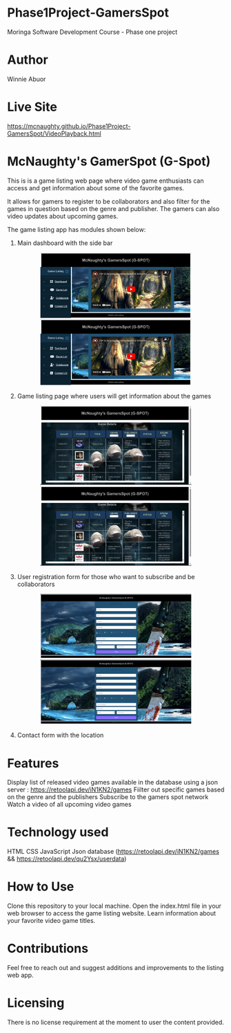 # Phase1Project-GamersSpot
Moringa Software Development Course - Phase one project

# Author
Winnie Abuor

# Live Site

https://mcnaughty.github.io/Phase1Project-GamersSpot/VideoPlayback.html

# McNaughty's GamerSpot (G-Spot)
This is is a game listing web page where video game enthusiasts can access and get information about some of the favorite games.

It allows for gamers to register to be collaborators and also filter for the games in question based on the genre and publisher. The gamers can also video updates about upcoming games.

The game listing app has modules shown below:

1. Main dashboard with the side bar

<p align="center">
  <img src="./Dashboard.png" width="350" title="hover text">
  <img src="./Dashboard.png" width="350" alt="accessibility text">
</p>

2. Game listing page where users will get information about the games

<p align="center">
  <img src="./GameList.png" width="350" title="hover text">
  <img src="./GameList.png" width="350" alt="accessibility text">
</p>

3. User registration form for those who want to subscribe and be collaborators

<p align="center">
  <img src="./UserReg.png" width="350" title="hover text">
  <img src="./UserReg.png" width="350" alt="accessibility text">
</p>

4. Contact form with the location

# Features
Display list of released video games available in the database using a json server : https://retoolapi.dev/iN1KN2/games
Fiilter out specific games based on the genre and the publishers
Subscribe to the gamers spot network
Watch a video of all upcoming video games

# Technology used
HTML
CSS
JavaScript
Json database (https://retoolapi.dev/iN1KN2/games && https://retoolapi.dev/qu2Ysx/userdata)

# How to Use
Clone this repository to your local machine.
Open the index.html file in your web browser to access the game listing website.
Learn information about your favorite video game titles.

# Contributions
Feel free to reach out and suggest additions and improvements to the listing web app. 

# Licensing
There is no license requirement at the moment to user the content provided.

